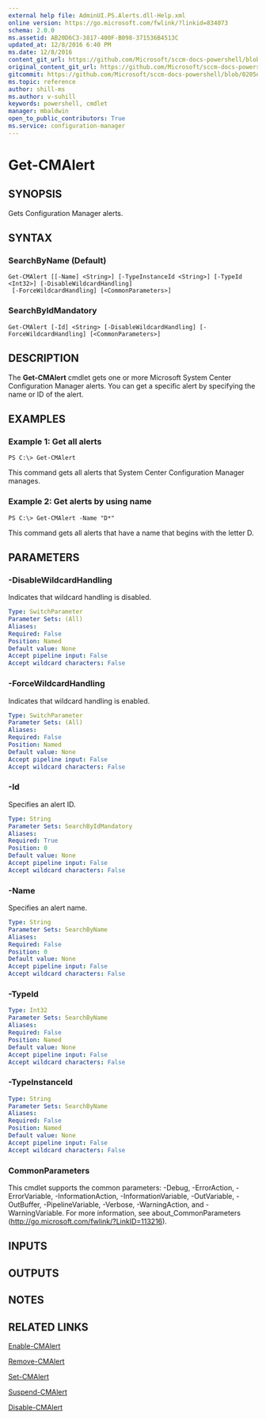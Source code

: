 ```yaml
---
external help file: AdminUI.PS.Alerts.dll-Help.xml
online version: https://go.microsoft.com/fwlink/?linkid=834073
schema: 2.0.0
ms.assetid: AB20D6C3-3817-400F-B098-371536B4513C
updated_at: 12/8/2016 6:40 PM
ms.date: 12/8/2016
content_git_url: https://github.com/Microsoft/sccm-docs-powershell/blob/live/sccm-cmdlets/ConfigurationManager/vlatest/Get-CMAlert.md
original_content_git_url: https://github.com/Microsoft/sccm-docs-powershell/blob/live/sccm-cmdlets/ConfigurationManager/vlatest/Get-CMAlert.md
gitcommit: https://github.com/Microsoft/sccm-docs-powershell/blob/0205e569abecf1b4e1b2b342947b87a3691b29a5/sccm-cmdlets/ConfigurationManager/vlatest/Get-CMAlert.md
ms.topic: reference
author: shill-ms
ms.author: v-suhill
keywords: powershell, cmdlet
manager: mbaldwin
open_to_public_contributors: True
ms.service: configuration-manager
---
```


# Get-CMAlert

## SYNOPSIS
Gets Configuration Manager alerts.

## SYNTAX

### SearchByName (Default)
```
Get-CMAlert [[-Name] <String>] [-TypeInstanceId <String>] [-TypeId <Int32>] [-DisableWildcardHandling]
 [-ForceWildcardHandling] [<CommonParameters>]
```

### SearchByIdMandatory
```
Get-CMAlert [-Id] <String> [-DisableWildcardHandling] [-ForceWildcardHandling] [<CommonParameters>]
```

## DESCRIPTION
The **Get-CMAlert** cmdlet gets one or more Microsoft System Center Configuration Manager alerts.
You can get a specific alert by specifying the name or ID of the alert.

## EXAMPLES

### Example 1: Get all alerts
```
PS C:\> Get-CMAlert
```

This command gets all alerts that System Center Configuration Manager manages.

### Example 2: Get alerts by using name
```
PS C:\> Get-CMAlert -Name "D*"
```

This command gets all alerts that have a name that begins with the letter D.

## PARAMETERS

### -DisableWildcardHandling
Indicates that wildcard handling is disabled.

```yaml
Type: SwitchParameter
Parameter Sets: (All)
Aliases: 
Required: False
Position: Named
Default value: None
Accept pipeline input: False
Accept wildcard characters: False
```

### -ForceWildcardHandling
Indicates that wildcard handling is enabled.

```yaml
Type: SwitchParameter
Parameter Sets: (All)
Aliases: 
Required: False
Position: Named
Default value: None
Accept pipeline input: False
Accept wildcard characters: False
```

### -Id
Specifies an alert ID.

```yaml
Type: String
Parameter Sets: SearchByIdMandatory
Aliases: 
Required: True
Position: 0
Default value: None
Accept pipeline input: False
Accept wildcard characters: False
```

### -Name
Specifies an alert name.

```yaml
Type: String
Parameter Sets: SearchByName
Aliases: 
Required: False
Position: 0
Default value: None
Accept pipeline input: False
Accept wildcard characters: False
```

### -TypeId


```yaml
Type: Int32
Parameter Sets: SearchByName
Aliases: 
Required: False
Position: Named
Default value: None
Accept pipeline input: False
Accept wildcard characters: False
```

### -TypeInstanceId


```yaml
Type: String
Parameter Sets: SearchByName
Aliases: 
Required: False
Position: Named
Default value: None
Accept pipeline input: False
Accept wildcard characters: False
```

### CommonParameters
This cmdlet supports the common parameters: -Debug, -ErrorAction, -ErrorVariable, -InformationAction, -InformationVariable, -OutVariable, -OutBuffer, -PipelineVariable, -Verbose, -WarningAction, and -WarningVariable. For more information, see about_CommonParameters (http://go.microsoft.com/fwlink/?LinkID=113216).

## INPUTS

## OUTPUTS

## NOTES

## RELATED LINKS

[Enable-CMAlert](xref:ConfigurationManager/vlatest/Enable-CMAlert.md)

[Remove-CMAlert](xref:ConfigurationManager/vlatest/Remove-CMAlert.md)

[Set-CMAlert](xref:ConfigurationManager/vlatest/Set-CMAlert.md)

[Suspend-CMAlert](xref:ConfigurationManager/vlatest/Suspend-CMAlert.md)

[Disable-CMAlert](xref:ConfigurationManager/vlatest/Disable-CMAlert.md)



